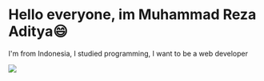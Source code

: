 ### <h1>Hello everyone, im Muhammad Reza Aditya😄</h1>

I'm from Indonesia, I studied programming, I want to be a web developer

<a href="https://github.com/anuraghazra/convoychat">
  <img align="center" margin-left="20px" src="https://github-readme-stats.vercel.app/api/top-langs/?username=murezz&layout=compact&theme=radical" />
</a>

<!--
**rejakartans/rejakartans** is a ✨ _special_ ✨ repository because its `README.md` (this file) appears on your GitHub profile.

Here are some ideas to get you started:

- 🔭 I’m currently working on ...
- 🌱 I’m currently learning ...
- 👯 I’m looking to collaborate on ...
- 🤔 I’m looking for help with ...
- 💬 Ask me about ...
- 📫 How to reach me: ...
-  Pronouns: ...
- ⚡ Fun fact: ...
-->
